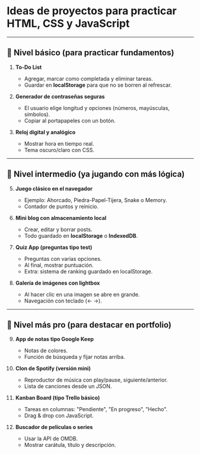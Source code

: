# Ideas de proyectos para practicar HTML, CSS y JavaScript

---

## 🔹 Nivel básico (para practicar fundamentos)

1. **To-Do List**  
   * Agregar, marcar como completada y eliminar tareas.  
   * Guardar en **localStorage** para que no se borren al refrescar.

2. **Generador de contraseñas seguras**  
   * El usuario elige longitud y opciones (números, mayúsculas, símbolos).  
   * Copiar al portapapeles con un botón.

3. **Reloj digital y analógico**  
   * Mostrar hora en tiempo real.  
   * Tema oscuro/claro con CSS.

---

## 🔹 Nivel intermedio (ya jugando con más lógica)

5. **Juego clásico en el navegador**  
   * Ejemplo: Ahorcado, Piedra-Papel-Tijera, Snake o Memory.  
   * Contador de puntos y reinicio.

6. **Mini blog con almacenamiento local**  
   * Crear, editar y borrar posts.  
   * Todo guardado en **localStorage** o **IndexedDB**.

7. **Quiz App (preguntas tipo test)**  
   * Preguntas con varias opciones.  
   * Al final, mostrar puntuación.  
   * Extra: sistema de ranking guardado en localStorage.

8. **Galería de imágenes con lightbox**  
   * Al hacer clic en una imagen se abre en grande.  
   * Navegación con teclado (← →).

---

## 🔹 Nivel más pro (para destacar en portfolio)

9. **App de notas tipo Google Keep**  
   * Notas de colores.  
   * Función de búsqueda y fijar notas arriba.

10. **Clon de Spotify (versión mini)**  
    * Reproductor de música con play/pause, siguiente/anterior.  
    * Lista de canciones desde un JSON.

11. **Kanban Board (tipo Trello básico)**  
    * Tareas en columnas: "Pendiente", "En progreso", "Hecho".  
    * Drag & drop con JavaScript.

12. **Buscador de películas o series**  
    * Usar la API de OMDB.  
    * Mostrar carátula, título y descripción.

